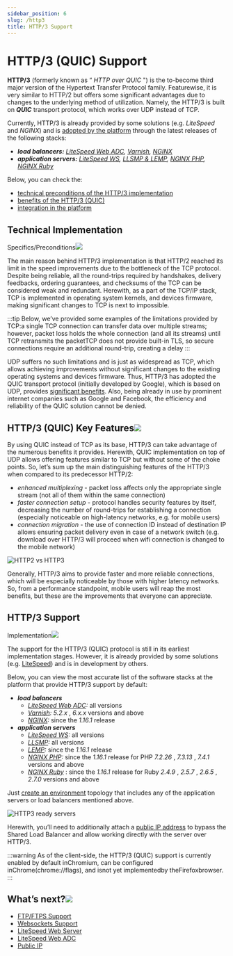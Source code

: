 ```yaml
---
sidebar_position: 6
slug: /http3
title: HTTP/3 Support
---
```

# HTTP/3 (QUIC) Support

**HTTP/3** (formerly known as “ _HTTP over QUIC_ ") is the to-become third
major version of the Hypertext Transfer Protocol family. Featurewise, it is
very similar to HTTP/2 but offers some significant advantages due to changes
to the underlying method of utilization. Namely, the HTTP/3 is built on
_**QUIC**_ transport protocol, which works over UDP instead of TCP.

Currently, HTTP/3 is already provided by some solutions (e.g. _LiteSpeed_ and
_NGINX_) and is [adopted by the platform](<https://docs.dewacloud.com/docs/#http3-support-implementation>) through the latest releases of the following stacks:

  * _**load balancers:** [LiteSpeed Web ADC](<https://docs.dewacloud.com/docs/litespeed-web-adc/>), [Varnish](<https://docs.dewacloud.com/docs/varnish/>), [NGINX](<https://docs.dewacloud.com/docs/nginx-load-balancer/>)_
  * _**application servers:** [LiteSpeed WS](<https://docs.dewacloud.com/docs/litespeed-web-server/>), [LLSMP & LEMP](<https://docs.dewacloud.com/docs/lemp-llsmp/>), [NGINX PHP](<https://docs.dewacloud.com/docs/nginx-php/>), [NGINX Ruby](<https://docs.dewacloud.com/docs/nginx-ruby/>)_

Below, you can check the:

  * [technical preconditions of the HTTP/3 implementation](<https://docs.dewacloud.com/docs/#technical-implementation-specificspreconditions>)
  * [benefits of the HTTP/3 (QUIC)](<https://docs.dewacloud.com/docs/#http3-quic-key-features>)
  * [integration in the platform](<https://docs.dewacloud.com/docs/#http3-support-implementation>)

## Technical Implementation
Specifics/Preconditions[![](#)](<https://www.virtuozzo.com/application-platform-docs/http3 #technical-implementation-specificspreconditions>)

The main reason behind HTTP/3 implementation is that HTTP/2 reached its limit
in the speed improvements due to the bottleneck of the TCP protocol. Despite being reliable, all the round-trips required by handshakes, delivery feedbacks, ordering guarantees, and checksums of the TCP can be considered weak and redundant. Herewith, as a part of the TCP/IP stack, TCP is
implemented in operating system kernels, and devices firmware, making
significant changes to TCP is next to impossible.

:::tip Below, we’ve provided some examples of the limitations provided by
TCP:a single TCP connection can transfer data over multiple streams; however,
packet loss holds the whole connection (and all its streams) until TCP
retransmits the packetTCP does not provide built-in TLS, so secure connections
require an additional round-trip, creating a delay :::

UDP suffers no such limitations and is just as widespread as TCP, which allows
achieving improvements without significant changes to the existing operating
systems and devices firmware. Thus, HTTP/3 has adopted the QUIC transport
protocol (initially developed by Google), which is based on UDP, provides
[significant benefits](<https://www.virtuozzo.com/application-platform-docs/#http3-quic-key-features>). Also, being already in use by prominent
internet companies such as Google and Facebook, the efficiency and reliability
of the QUIC solution cannot be denied.

## HTTP/3 (QUIC) Key Features[![](#)](<https://www.virtuozzo.com/application-platform-docs/http3/#http3-quic-key-features>)

By using QUIC instead of TCP as its base, HTTP/3 can take advantage of the
numerous benefits it provides. Herewith, QUIC implementation on top of UDP
allows offering features similar to TCP but without some of the choke points.
So, let’s sum up the main distinguishing features of the HTTP/3 when compared
to its predecessor HTTP/2:

  * _enhanced multiplexing_ \- packet loss affects only the appropriate single stream (not all of them within the same connection)
  * _faster connection setup_ \- protocol handles security features by itself, decreasing the number of round-trips for establishing a connection (especially noticeable on high-latency networks, e.g. for mobile users)
  * _connection migration_ \- the use of connection ID instead of destination IP allows ensuring packet delivery even in case of a network switch (e.g. download over HTTP/3 will proceed when wifi connection is changed to the mobile network)

![HTTP2 vs HTTP3](#)

Generally, HTTP/3 aims to provide faster and more reliable connections, which
will be especially noticeable by those with higher latency networks. So, from
a performance standpoint, mobile users will reap the most benefits, but these
are the improvements that everyone can appreciate.

## HTTP/3 Support
Implementation[![](#)](<https://www.virtuozzo.com/application-platform-docs/http3/#http3-support-implementation>)

The support for the HTTP/3 (QUIC) protocol is still in its earliest
implementation stages. However, it is already provided by some solutions (e.g.
[LiteSpeed](<https://www.litespeedtech.com/latest-techs/http-3-is-coming>))
and is in development by others.

Below, you can view the most accurate list of the software stacks at the
platform that provide HTTP/3 support by default:

  * _**load balancers**_
    * _[LiteSpeed Web ADC](<https://docs.dewacloud.com/docs/litespeed-web-adc/>):_ all versions
    * _[Varnish](<https://docs.dewacloud.com/docs/varnish/>):_ _5.2.x_ , _6.x.x_ versions and above
    * _[NGINX](<https://docs.dewacloud.com/docs/nginx-load-balancer/>):_ since the _1.16.1_ release
  * _**application servers**_
    * _[LiteSpeed WS](<https://docs.dewacloud.com/docs/litespeed-web-server/>):_ all versions
    * _[LLSMP](<https://docs.dewacloud.com/docs/lemp-llsmp/>):_ all versions
    * _[LEMP](<https://docs.dewacloud.com/docs/lemp-llsmp/>):_ since the _1.16.1_ release
    * _[NGINX PHP](<https://docs.dewacloud.com/docs/nginx-php/>):_ since the _1.16.1_ release for PHP _7.2.26_ , _7.3.13_ , _7.4.1_ versions and above
    * _[NGINX Ruby](<https://docs.dewacloud.com/docs/nginx-ruby/>)_ : since the _1.16.1_ release for Ruby _2.4.9_ , _2.5.7_ , _2.6.5_ , _2.7.0_ versions and above

Just [create an environment](<https://www.virtuozzo.com/application-platform-docs/setting-up-environment/>) topology that includes any of the application servers or load balancers mentioned above.

![HTTP3 ready servers](#)

Herewith, you’ll need to additionally attach a [public IP
address](<https://docs.dewacloud.com/docs/public-ip/>) to
bypass the Shared Load Balancer and allow working directly with the server
over HTTP/3.

:::warning As of the client-side, the HTTP/3 (QUIC) support is currently
enabled by default inChromium, can be configured inChrome(chrome://flags), and
isnot yet implementedby theFirefoxbrowser. :::

## What’s next?[![](#)](<https://www.virtuozzo.com/application-platform-docs/http3/#whats-next>)

  * [FTP/FTPS Support](<https://docs.dewacloud.com/docs/ftp-ftps-support/>)
  * [Websockets Support](<https://docs.dewacloud.com/docs/websockets/>)
  * [LiteSpeed Web Server](<https://docs.dewacloud.com/docs/litespeed-web-server/>)
  * [LiteSpeed Web ADC](<https://docs.dewacloud.com/docs/litespeed-web-adc/>)
  * [Public IP](<https://docs.dewacloud.com/docs/public-ip/>)